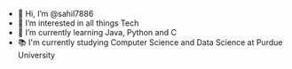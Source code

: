 - 👋 Hi, I’m @sahil7886
- 👀 I’m interested in all things Tech 
- 🌱 I’m currently learning Java, Python and C
- 📚 I'm currently studying Computer Science and Data Science at Purdue University

<!---
sahil7886/sahil7886 is a ✨ special ✨ repository because its `README.md` (this file) appears on your GitHub profile.
You can click the Preview link to take a look at your changes.
--->
